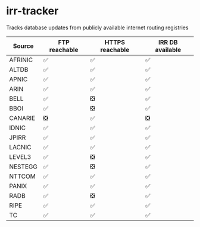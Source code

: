 # irr-tracker
Tracks database updates from publicly available internet routing registries 

<!--- details anchor -->
| Source | FTP reachable | HTTPS reachable | IRR DB available
| --- | --- | --- | --- |
| AFRINIC | :white_check_mark: | :white_check_mark: | :white_check_mark: |
| ALTDB | :white_check_mark: | :white_check_mark: | :white_check_mark: |
| APNIC | :white_check_mark: | :white_check_mark: | :white_check_mark: |
| ARIN | :white_check_mark: | :white_check_mark: | :white_check_mark: |
| BELL | :white_check_mark: | :negative_squared_cross_mark: | :white_check_mark: |
| BBOI | :white_check_mark: | :negative_squared_cross_mark: | :white_check_mark: |
| CANARIE | :negative_squared_cross_mark: | :white_check_mark: | :negative_squared_cross_mark: |
| IDNIC | :white_check_mark: | :white_check_mark: | :white_check_mark: |
| JPIRR | :white_check_mark: | :white_check_mark: | :white_check_mark: |
| LACNIC | :white_check_mark: | :white_check_mark: | :white_check_mark: |
| LEVEL3 | :white_check_mark: | :negative_squared_cross_mark: | :white_check_mark: |
| NESTEGG | :white_check_mark: | :negative_squared_cross_mark: | :white_check_mark: |
| NTTCOM | :white_check_mark: | :white_check_mark: | :white_check_mark: |
| PANIX | :white_check_mark: | :white_check_mark: | :white_check_mark: |
| RADB | :white_check_mark: | :negative_squared_cross_mark: | :white_check_mark: |
| RIPE | :white_check_mark: | :white_check_mark: | :white_check_mark: |
| TC | :white_check_mark: | :white_check_mark: | :white_check_mark: |
<!--- details anchor -->